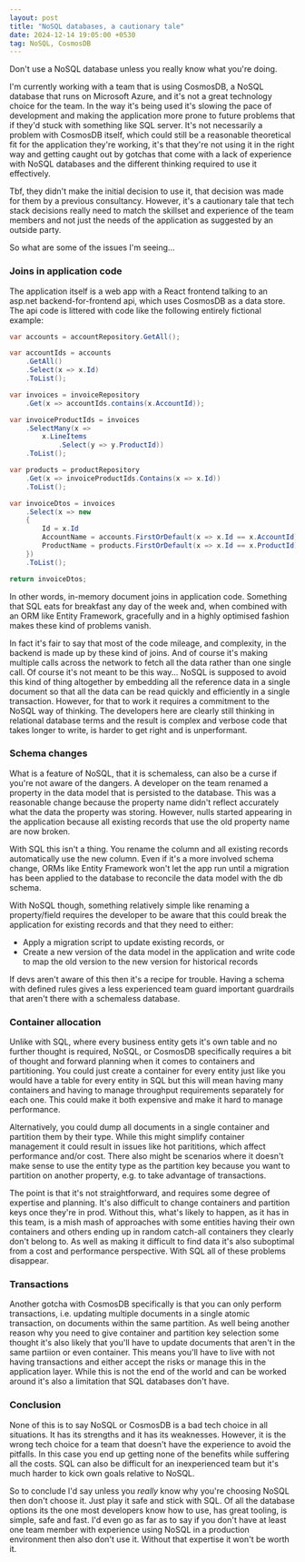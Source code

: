 ```yaml
---
layout: post
title: "NoSQL databases, a cautionary tale"
date: 2024-12-14 19:05:00 +0530
tag: NoSQL, CosmosDB
---
```


Don't use a NoSQL database unless you really know what you're doing.

I'm currently working with a team that is using CosmosDB, a NoSQL database that runs on Microsoft Azure, and it's not a great technology choice for the team. In the way it's being used it's slowing the pace of development and making the application more prone to future problems that if they'd stuck with something like SQL server. It's not necessarily a problem with CosmosDB itself, which could still be a reasonable theoretical fit for the application they're working, it's that they're not using it in the right way and getting caught out by gotchas that come with a lack of experience with NoSQL databases and the different thinking required to use it effectively.

Tbf, they didn't make the initial decision to use it, that decision was made for them by a previous consultancy. However, it's a cautionary tale that tech stack decisions really need to match the skillset and experience of the team members and not just the needs of the application as suggested by an outside party.

So what are some of the issues I'm seeing...

### Joins in application code

The application itself is a web app with a React frontend talking to an asp.net backend-for-frontend api, which uses CosmosDB as a data store. The api code is littered with code like the following entirely fictional example:

```csharp
var accounts = accountRepository.GetAll();

var accountIds = accounts
    .GetAll()
    .Select(x => x.Id)
    .ToList();

var invoices = invoiceRepository
    .Get(x => accountIds.contains(x.AccountId));

var invoiceProductIds = invoices
    .SelectMany(x =>
        x.LineItems
            .Select(y => y.ProductId))
    .ToList();

var products = productRepository
    .Get(x => invoiceProductIds.Contains(x => x.Id))
    .ToList();

var invoiceDtos = invoices
    .Select(x => new
    {
        Id = x.Id
        AccountName = accounts.FirstOrDefault(x => x.Id == x.AccountId)?.Name,
        ProductName = products.FirstOrDefault(x => x.Id == x.ProductId)?.Name
    })
    .ToList();

return invoiceDtos;
```

In other words, in-memory document joins in application code. Something that SQL eats for breakfast any day of the week and, when combined with an ORM like Entity Framework, gracefully and in a highly optimised fashion makes these kind of problems vanish.

In fact it's fair to say that most of the code mileage, and complexity, in the backend is made up by these kind of joins. And of course it's making multiple calls across the network to fetch all the data rather than one single call. Of course it's not meant to be this way... NoSQL is supposed to avoid this kind of thing altogether by embedding all the reference data in a single document so that all the data can be read quickly and efficiently in a single transaction. However, for that to work it requires a commitment to the NoSQL way of thinking. The developers here are clearly still thinking in relational database terms and the result is complex and verbose code that takes longer to write, is harder to get right and is unperformant.


### Schema changes

What is a feature of NoSQL, that it is schemaless, can also be a curse if you're not aware of the dangers. A developer on the team renamed a property in the data model that is persisted to the database. This was a reasonable change because the property name didn't reflect accurately what the data the property was storing. However, nulls started appearing in the application because all existing records that use the old property name are now broken.

With SQL this isn't a thing. You rename the column and all existing records automatically use the new column. Even if it's a more involved schema change, ORMs like Entity Framework won't let the app run until a migration has been applied to the database to reconcile the data model with the db schema.

With NoSQL though, something relatively simple like renaming a property/field requires the developer to be aware that this could break the application for existing records and that they need to either:
- Apply a migration script to update existing records, or
- Create a new version of the data model in the application and write code to map the old version to the new version for historical records

If devs aren't aware of this then it's a recipe for trouble. Having a schema with defined rules gives a less experienced team guard important guardrails that aren't there with a schemaless database.


### Container allocation

Unlike with SQL, where every business entity gets it's own table and no further thought is required, NoSQL, or CosmosDB specifically requires a bit of thought and forward planning when it comes to containers and partitioning. You could just create a container for every entity just like you would have a table for every entity in SQL but this will mean having many containers and having to manage throughput requirements separately for each one. This could make it both expensive and make it hard to manage performance.

Alternatively, you could dump all documents in a single container and partition them by their type. While this might simplify container management it could result in issues like hot parititions, which affect performance and/or cost. There also might be scenarios where it doesn't make sense to use the entity type as the partition key because you want to partition on another property, e.g. to take advantage of transactions.

The point is that it's not straightforward, and requires some degree of expertise and planning. It's also difficult to change containers and partition keys once they're in prod. Without this, what's likely to happen, as it has in this team, is a mish mash of approaches with some entities having their own containers and others ending up in random catch-all containers they clearly don't belong to. As well as making it difficult to find data it's also suboptimal from a cost and performance perspective. With SQL all of these problems disappear.


### Transactions

Another gotcha with CosmosDB specifically is that you can only perform transactions, i.e. updating multiple documents in a single atomic transaction, on documents within the same partition. As well being another reason why you need to give container and partition key selection some thought it's also likely that you'll have to update documents that aren't in the same partiion or even container. This means you'll have to live with not having transactions and either accept the risks or manage this in the application layer. While this is not the end of the world and can be worked around it's also a limitation that SQL databases don't have.


### Conclusion

None of this is to say NoSQL or CosmosDB is a bad tech choice in all situations. It has its strengths and it has its weaknesses. However, it is the wrong tech choice for a team that doesn't have the experience to avoid the pitfalls. In this case you end up getting none of the benefits while suffering all the costs. SQL can also be difficult for an inexperienced team but it's much harder to kick own goals relative to NoSQL.

So to conclude I'd say unless you _really_ know why you're choosing NoSQL then don't choose it. Just play it safe and stick with SQL. Of all the database options its the one most developers know how to use, has great tooling, is simple, safe and fast. I'd even go as far as to say if you don't have at least one team member with experience using NoSQL in a production environment then also don't use it. Without that expertise it won't be worth it.
